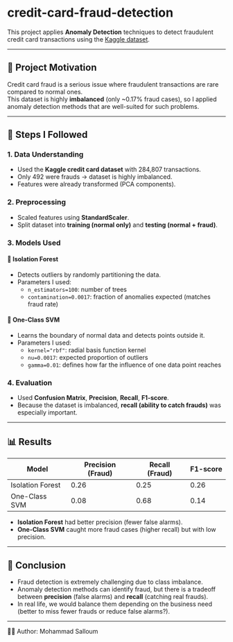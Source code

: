 # credit-card-fraud-detection
This project applies **Anomaly Detection** techniques to detect fraudulent credit card transactions using the [Kaggle dataset](https://www.kaggle.com/mlg-ulb/creditcardfraud).

---

## 📌 Project Motivation
Credit card fraud is a serious issue where fraudulent transactions are rare compared to normal ones.  
This dataset is highly **imbalanced** (only ~0.17% fraud cases), so I applied anomaly detection methods that are well-suited for such problems.

---

## 🔬 Steps I Followed

### 1. Data Understanding
- Used the **Kaggle credit card dataset** with 284,807 transactions.  
- Only 492 were frauds → dataset is highly imbalanced.  
- Features were already transformed (PCA components).

### 2. Preprocessing
- Scaled features using **StandardScaler**.  
- Split dataset into **training (normal only)** and **testing (normal + fraud)**.  

### 3. Models Used
#### 🔹 Isolation Forest
- Detects outliers by randomly partitioning the data.  
- Parameters I used:  
  - `n_estimators=100`: number of trees  
  - `contamination=0.0017`: fraction of anomalies expected (matches fraud rate)

#### 🔹 One-Class SVM
- Learns the boundary of normal data and detects points outside it.  
- Parameters I used:  
  - `kernel="rbf"`: radial basis function kernel  
  - `nu=0.0017`: expected proportion of outliers  
  - `gamma=0.01`: defines how far the influence of one data point reaches  

### 4. Evaluation
- Used **Confusion Matrix**, **Precision**, **Recall**, **F1-score**.  
- Because the dataset is imbalanced, **recall (ability to catch frauds)** was especially important.  

---

## 📊 Results

| Model            | Precision (Fraud) | Recall (Fraud) | F1-score |
|------------------|-------------------|----------------|----------|
| Isolation Forest | 0.26              | 0.25           | 0.26     |
| One-Class SVM    | 0.08              | 0.68           | 0.14     |

- **Isolation Forest** had better precision (fewer false alarms).  
- **One-Class SVM** caught more fraud cases (higher recall) but with low precision.  

---

## 🎯 Conclusion
- Fraud detection is extremely challenging due to class imbalance.  
- Anomaly detection methods can identify fraud, but there is a tradeoff between **precision** (false alarms) and **recall** (catching real frauds).  
- In real life, we would balance them depending on the business need (better to miss fewer frauds or reduce false alarms?).  

---

👨‍💻 Author: Mohammad Salloum  

